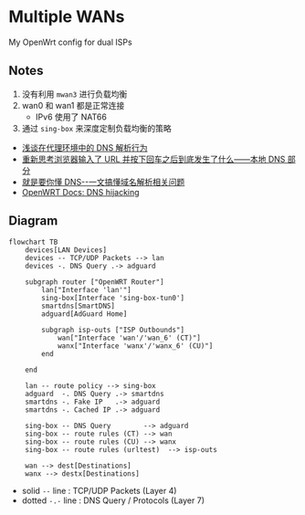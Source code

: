 # Multiple WANs

My OpenWrt config for dual ISPs

## Notes

1. 没有利用 `mwan3` 进行负载均衡
2. wan0 和 wan1 都是正常连接
   - IPv6 使用了 NAT66
3. 通过 `sing-box` 来深度定制负载均衡的策略

- [浅谈在代理环境中的 DNS 解析行为](https://blog.skk.moe/post/what-happend-to-dns-in-proxy/)
- [重新思考浏览器输入了 URL 并按下回车之后到底发生了什么——本地 DNS 部分](https://nova.moe/rethink-type-url-dns/)
- [就是要你懂 DNS--一文搞懂域名解析相关问题](https://plantegg.github.io/2019/06/09/%E4%B8%80%E6%96%87%E6%90%9E%E6%87%82%E5%9F%9F%E5%90%8D%E8%A7%A3%E6%9E%90%E7%9B%B8%E5%85%B3%E9%97%AE%E9%A2%98/)
- [OpenWRT Docs: DNS hijacking](https://openwrt.org/docs/guide-user/firewall/fw3_configurations/intercept_dns)

## Diagram

```mermaid
flowchart TB
    devices[LAN Devices]
    devices -- TCP/UDP Packets --> lan
    devices -. DNS Query .-> adguard

    subgraph router ["OpenWRT Router"]
        lan["Interface 'lan'"]
        sing-box[Interface 'sing-box-tun0']
        smartdns[SmartDNS]
        adguard[AdGuard Home]

        subgraph isp-outs ["ISP Outbounds"]
            wan["Interface 'wan'/'wan_6' (CT)"]
            wanx["Interface 'wanx'/'wanx_6' (CU)"]
        end

    end

    lan -- route policy --> sing-box
    adguard  -. DNS Query .-> smartdns
    smartdns -. Fake IP   .-> adguard
    smartdns -. Cached IP .-> adguard

    sing-box -- DNS Query        --> adguard
    sing-box -- route rules (CT) --> wan
    sing-box -- route rules (CU) --> wanx
    sing-box -- route rules (urltest)  --> isp-outs

    wan --> dest[Destinations]
    wanx --> destx[Destinations]
```

- solid `--` line : TCP/UDP Packets (Layer 4)
- dotted `-.-` line : DNS Query / Protocols (Layer 7)

